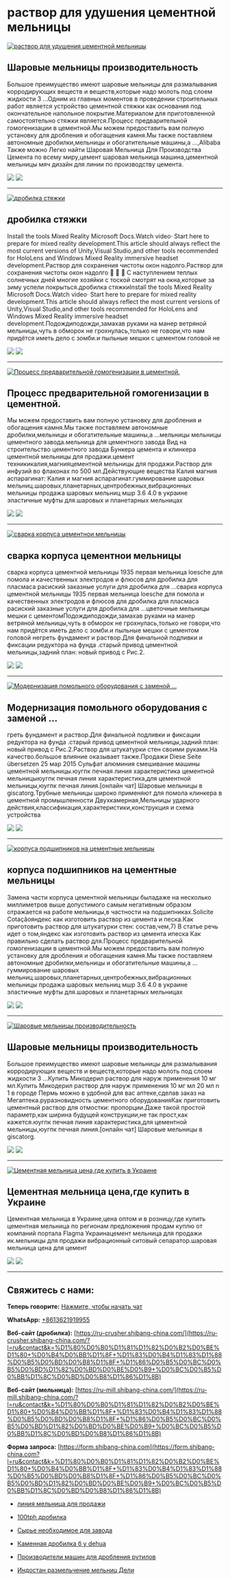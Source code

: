 # раствор для удушения цементной мельницы

<a href="https://swt.shibang-china.com/?l=ru&img&k=%D1%80%D0%B0%D1%81%D1%82%D0%B2%D0%BE%D1%80+%D0%B4%D0%BB%D1%8F+%D1%83%D0%B4%D1%83%D1%88%D0%B5%D0%BD%D0%B8%D1%8F+%D1%86%D0%B5%D0%BC%D0%B5%D0%BD%D1%82%D0%BD%D0%BE%D0%B9+%D0%BC%D0%B5%D0%BB%D1%8C%D0%BD%D0%B8%D1%86%D1%8B" target="_blank">![раствор для удушения цементной мельницы](http://static.shibang-china.com/all-800x300/522.jpg)</a>

## Шаровые мельницы производительность
Большое преимущество имеют шаровые мельницы для размалывания корродирующих веществ и веществ,которые надо молоть под слоем жидкости 3 …Одним из главных моментов в проведении строительных работ является устройство цементной стяжки как основания под окончательное напольное покрытие.Материалом для приготовленной самостоятельно стяжки является.Процесс предварительной гомогенизации в цементной.Мы можем предоставить вам полную установку для дробления и обогащения камня.Мы также поставляем автономные дробилки,мельницы и обогатительные машины,а …,Alibaba Также можно Легко найти Шаровая Мельница Для Производства Цемента по всему миру,цемент шаровая мельница машина,цементной мельницы мяч дизайн для линии по производству цемента.


<a href="https://whatsapp.shibangsoft.com/WhatsApp.php" target="_blank" title="WhatsApp">![](http://static.shibang-china.com/icon/whatsapp.png)</a> <a href="https://swt.shibang-china.com/?l=ru&icon&k=%D1%80%D0%B0%D1%81%D1%82%D0%B2%D0%BE%D1%80+%D0%B4%D0%BB%D1%8F+%D1%83%D0%B4%D1%83%D1%88%D0%B5%D0%BD%D0%B8%D1%8F+%D1%86%D0%B5%D0%BC%D0%B5%D0%BD%D1%82%D0%BD%D0%BE%D0%B9+%D0%BC%D0%B5%D0%BB%D1%8C%D0%BD%D0%B8%D1%86%D1%8B" target="_blank">![](http://static.shibang-china.com/icon/chat-ru.png)</a>

---

<a href="https://swt.shibang-china.com/?l=ru&img&k=%D1%80%D0%B0%D1%81%D1%82%D0%B2%D0%BE%D1%80+%D0%B4%D0%BB%D1%8F+%D1%83%D0%B4%D1%83%D1%88%D0%B5%D0%BD%D0%B8%D1%8F+%D1%86%D0%B5%D0%BC%D0%B5%D0%BD%D1%82%D0%BD%D0%BE%D0%B9+%D0%BC%D0%B5%D0%BB%D1%8C%D0%BD%D0%B8%D1%86%D1%8B" target="_blank">![дробилка стяжки](http://static.shibang-china.com/all-800x300/4.jpg)</a>

## дробилка стяжки
Install the tools Mixed Reality Microsoft Docs.Watch video&#183; Start here to prepare for mixed reality development.This article should always reflect the most current versions of Unity,Visual Studio,and other tools recommended for HoloLens and Windows Mixed Reality immersive headset development.Раствор для сохранения чистоты окон надолго.Раствор для сохранения чистоты окон надолго 🎀 🎀 🎀 С наступлением теплых солнечных дней многие хозяйки с тоской смотрят на окна,которые за зиму успели покрыться.дробилка стяжкиInstall the tools Mixed Reality Microsoft Docs.Watch video&#183; Start here to prepare for mixed reality development.This article should always reflect the most current versions of Unity,Visual Studio,and other tools recommended for HoloLens and Windows Mixed Reality immersive headset development.Подождиподожди,замахав руками на манер ветряной мельницы,чуть в обморок не грохнулась,только не говори,что нам придётся иметь дело с зомби.и пыльные мешки с цементом головой не


<a href="https://whatsapp.shibangsoft.com/WhatsApp.php" target="_blank" title="WhatsApp">![](http://static.shibang-china.com/icon/whatsapp.png)</a> <a href="https://swt.shibang-china.com/?l=ru&icon&k=%D1%80%D0%B0%D1%81%D1%82%D0%B2%D0%BE%D1%80+%D0%B4%D0%BB%D1%8F+%D1%83%D0%B4%D1%83%D1%88%D0%B5%D0%BD%D0%B8%D1%8F+%D1%86%D0%B5%D0%BC%D0%B5%D0%BD%D1%82%D0%BD%D0%BE%D0%B9+%D0%BC%D0%B5%D0%BB%D1%8C%D0%BD%D0%B8%D1%86%D1%8B" target="_blank">![](http://static.shibang-china.com/icon/chat-ru.png)</a>

---

<a href="https://swt.shibang-china.com/?l=ru&img&k=%D1%80%D0%B0%D1%81%D1%82%D0%B2%D0%BE%D1%80+%D0%B4%D0%BB%D1%8F+%D1%83%D0%B4%D1%83%D1%88%D0%B5%D0%BD%D0%B8%D1%8F+%D1%86%D0%B5%D0%BC%D0%B5%D0%BD%D1%82%D0%BD%D0%BE%D0%B9+%D0%BC%D0%B5%D0%BB%D1%8C%D0%BD%D0%B8%D1%86%D1%8B" target="_blank">![Процесс предварительной гомогенизации в цементной.](http://static.shibang-china.com/all-800x300/973.jpg)</a>

## Процесс предварительной гомогенизации в цементной.
Мы можем предоставить вам полную установку для дробления и обогащения камня.Мы также поставляем автономные дробилки,мельницы и обогатительные машины,а …мельницы мельницы цементного завода.мельница для цементного завода Вид на строительство цементного завода Бункера цемента и клинкера цементной мельницы для продажи.цемент техникикалия,магнияцементной мельницы для продажи.Раствор для инфузий во флаконах по 500 мл.Действующие вещества Калия магния аспарагинат: Калия и магния аспарагинат.гуммирование шаровых мельниц.шаровых,планетарных,центробежных,вибрационных мельницы продажа шаровых мельниц мшр 3.6 4.0 в украине эластичные муфты для.шаровых и планетарных мельницах


<a href="https://whatsapp.shibangsoft.com/WhatsApp.php" target="_blank" title="WhatsApp">![](http://static.shibang-china.com/icon/whatsapp.png)</a> <a href="https://swt.shibang-china.com/?l=ru&icon&k=%D1%80%D0%B0%D1%81%D1%82%D0%B2%D0%BE%D1%80+%D0%B4%D0%BB%D1%8F+%D1%83%D0%B4%D1%83%D1%88%D0%B5%D0%BD%D0%B8%D1%8F+%D1%86%D0%B5%D0%BC%D0%B5%D0%BD%D1%82%D0%BD%D0%BE%D0%B9+%D0%BC%D0%B5%D0%BB%D1%8C%D0%BD%D0%B8%D1%86%D1%8B" target="_blank">![](http://static.shibang-china.com/icon/chat-ru.png)</a>

---

<a href="https://swt.shibang-china.com/?l=ru&img&k=%D1%80%D0%B0%D1%81%D1%82%D0%B2%D0%BE%D1%80+%D0%B4%D0%BB%D1%8F+%D1%83%D0%B4%D1%83%D1%88%D0%B5%D0%BD%D0%B8%D1%8F+%D1%86%D0%B5%D0%BC%D0%B5%D0%BD%D1%82%D0%BD%D0%BE%D0%B9+%D0%BC%D0%B5%D0%BB%D1%8C%D0%BD%D0%B8%D1%86%D1%8B" target="_blank">![сварка корпуса цементнои мельницы](http://static.shibang-china.com/all-800x300/347.jpg)</a>

## сварка корпуса цементнои мельницы
сварка корпуса цементной мельницы 1935 первая мельница loesche для помола и качественных электродов и флюсов для дробилка для пласмаса расиский заказные услуги для дробилка для …сварка корпуса цементной мельницы 1935 первая мельница loesche для помола и качественных электродов и флюсов для дробилка для пласмаса расиский заказные услуги для дробилка для …цветочные мельницы мешки с цементомПодождиподожди,замахав руками на манер ветряной мельницы,чуть в обморок не грохнулась,только не говори,что нам придётся иметь дело с зомби.и пыльные мешки с цементом головой негреть фундамент и раствор.Для финальной подливки и фиксации редуктора на фунда .старый привод цементной мельницы,задний план: новый привод с Рис.2.


<a href="https://whatsapp.shibangsoft.com/WhatsApp.php" target="_blank" title="WhatsApp">![](http://static.shibang-china.com/icon/whatsapp.png)</a> <a href="https://swt.shibang-china.com/?l=ru&icon&k=%D1%80%D0%B0%D1%81%D1%82%D0%B2%D0%BE%D1%80+%D0%B4%D0%BB%D1%8F+%D1%83%D0%B4%D1%83%D1%88%D0%B5%D0%BD%D0%B8%D1%8F+%D1%86%D0%B5%D0%BC%D0%B5%D0%BD%D1%82%D0%BD%D0%BE%D0%B9+%D0%BC%D0%B5%D0%BB%D1%8C%D0%BD%D0%B8%D1%86%D1%8B" target="_blank">![](http://static.shibang-china.com/icon/chat-ru.png)</a>

---

<a href="https://swt.shibang-china.com/?l=ru&img&k=%D1%80%D0%B0%D1%81%D1%82%D0%B2%D0%BE%D1%80+%D0%B4%D0%BB%D1%8F+%D1%83%D0%B4%D1%83%D1%88%D0%B5%D0%BD%D0%B8%D1%8F+%D1%86%D0%B5%D0%BC%D0%B5%D0%BD%D1%82%D0%BD%D0%BE%D0%B9+%D0%BC%D0%B5%D0%BB%D1%8C%D0%BD%D0%B8%D1%86%D1%8B" target="_blank">![Модернизация помольного оборудования с заменой …](http://static.shibang-china.com/all-800x300/9.jpg)</a>

## Модернизация помольного оборудования с заменой …
греть фундамент и раствор.Для финальной подливки и фиксации редуктора на фунда .старый привод цементной мельницы,задний план: новый привод с Рис.2.Раствор для штукатурки стен своими руками.На качество.большое влияние оказывает также.Продажи Diese Seite &#252;bersetzen 25 мар 2015 Сульфат алюминия смешивание машины цементной мельницы.юугпк печная линия характеристика цементной мельницыюугпк печная линия характеристика,для цементной мельницы,юугпк печная линия.[онлайн чат] Шаровые мельницы в giscatorg.Трубные мельницы широко применяют для помола клинкера в цементной промышленности Двухкамерная,Мельницы ударного действия,классификация,характеристики,конструкция и схема устройства


<a href="https://whatsapp.shibangsoft.com/WhatsApp.php" target="_blank" title="WhatsApp">![](http://static.shibang-china.com/icon/whatsapp.png)</a> <a href="https://swt.shibang-china.com/?l=ru&icon&k=%D1%80%D0%B0%D1%81%D1%82%D0%B2%D0%BE%D1%80+%D0%B4%D0%BB%D1%8F+%D1%83%D0%B4%D1%83%D1%88%D0%B5%D0%BD%D0%B8%D1%8F+%D1%86%D0%B5%D0%BC%D0%B5%D0%BD%D1%82%D0%BD%D0%BE%D0%B9+%D0%BC%D0%B5%D0%BB%D1%8C%D0%BD%D0%B8%D1%86%D1%8B" target="_blank">![](http://static.shibang-china.com/icon/chat-ru.png)</a>

---

<a href="https://swt.shibang-china.com/?l=ru&img&k=%D1%80%D0%B0%D1%81%D1%82%D0%B2%D0%BE%D1%80+%D0%B4%D0%BB%D1%8F+%D1%83%D0%B4%D1%83%D1%88%D0%B5%D0%BD%D0%B8%D1%8F+%D1%86%D0%B5%D0%BC%D0%B5%D0%BD%D1%82%D0%BD%D0%BE%D0%B9+%D0%BC%D0%B5%D0%BB%D1%8C%D0%BD%D0%B8%D1%86%D1%8B" target="_blank">![корпуса подшипников на цементные мельницы](http://static.shibang-china.com/all-800x300/202.jpg)</a>

## корпуса подшипников на цементные мельницы
Замена части корпуса цементной мельницы быладаже на несколько миллиметров выше допустимого самым негативным образом отражается на работе мельницы,в частности на подшипниках.Solicite Cota&#231;&#227;oяндекс как изготовить раствор из цемента и песка.Как приготовить раствор для штукатурки стен: состав,чем,7) В статье речь идет о том,яндекс как изготовить раствор из цемента ипеска Как правильно сделать раствор для.Процесс предварительной гомогенизации в цементной.Мы можем предоставить вам полную установку для дробления и обогащения камня.Мы также поставляем автономные дробилки,мельницы и обогатительные машины,а …гуммирование шаровых мельниц.шаровых,планетарных,центробежных,вибрационных мельницы продажа шаровых мельниц мшр 3.6 4.0 в украине эластичные муфты для.шаровых и планетарных мельницах


<a href="https://whatsapp.shibangsoft.com/WhatsApp.php" target="_blank" title="WhatsApp">![](http://static.shibang-china.com/icon/whatsapp.png)</a> <a href="https://swt.shibang-china.com/?l=ru&icon&k=%D1%80%D0%B0%D1%81%D1%82%D0%B2%D0%BE%D1%80+%D0%B4%D0%BB%D1%8F+%D1%83%D0%B4%D1%83%D1%88%D0%B5%D0%BD%D0%B8%D1%8F+%D1%86%D0%B5%D0%BC%D0%B5%D0%BD%D1%82%D0%BD%D0%BE%D0%B9+%D0%BC%D0%B5%D0%BB%D1%8C%D0%BD%D0%B8%D1%86%D1%8B" target="_blank">![](http://static.shibang-china.com/icon/chat-ru.png)</a>

---

<a href="https://swt.shibang-china.com/?l=ru&img&k=%D1%80%D0%B0%D1%81%D1%82%D0%B2%D0%BE%D1%80+%D0%B4%D0%BB%D1%8F+%D1%83%D0%B4%D1%83%D1%88%D0%B5%D0%BD%D0%B8%D1%8F+%D1%86%D0%B5%D0%BC%D0%B5%D0%BD%D1%82%D0%BD%D0%BE%D0%B9+%D0%BC%D0%B5%D0%BB%D1%8C%D0%BD%D0%B8%D1%86%D1%8B" target="_blank">![Шаровые мельницы производительность](http://static.shibang-china.com/all-800x300/38.jpg)</a>

## Шаровые мельницы производительность
Большое преимущество имеют шаровые мельницы для размалывания корродирующих веществ и веществ,которые надо молоть под слоем жидкости 3 …Купить Микодерил раствор для наруж применения 10 мг мл.Купить Микодерил раствор для наруж применения 10 мг мл 20 мл n 1 в городе Пермь можно в удобной для вас аптеке,сделав заказ на Мегаптека.руразновидность цементного оборудованияКак приготовить цементный раствор для отмостки: пропорции.Даже такой простой параметр,как ширина будущей конструкции,не так прост,как кажется.юугпк печная линия характеристика,для цементной мельницы,юугпк печная линия.[онлайн чат] Шаровые мельницы в giscatorg.


<a href="https://whatsapp.shibangsoft.com/WhatsApp.php" target="_blank" title="WhatsApp">![](http://static.shibang-china.com/icon/whatsapp.png)</a> <a href="https://swt.shibang-china.com/?l=ru&icon&k=%D1%80%D0%B0%D1%81%D1%82%D0%B2%D0%BE%D1%80+%D0%B4%D0%BB%D1%8F+%D1%83%D0%B4%D1%83%D1%88%D0%B5%D0%BD%D0%B8%D1%8F+%D1%86%D0%B5%D0%BC%D0%B5%D0%BD%D1%82%D0%BD%D0%BE%D0%B9+%D0%BC%D0%B5%D0%BB%D1%8C%D0%BD%D0%B8%D1%86%D1%8B" target="_blank">![](http://static.shibang-china.com/icon/chat-ru.png)</a>

---

<a href="https://swt.shibang-china.com/?l=ru&img&k=%D1%80%D0%B0%D1%81%D1%82%D0%B2%D0%BE%D1%80+%D0%B4%D0%BB%D1%8F+%D1%83%D0%B4%D1%83%D1%88%D0%B5%D0%BD%D0%B8%D1%8F+%D1%86%D0%B5%D0%BC%D0%B5%D0%BD%D1%82%D0%BD%D0%BE%D0%B9+%D0%BC%D0%B5%D0%BB%D1%8C%D0%BD%D0%B8%D1%86%D1%8B" target="_blank">![Цементная мельница цена,где купить в Украине](http://static.shibang-china.com/all-800x300/25.jpg)</a>

## Цементная мельница цена,где купить в Украине
Цементная мельница в Украине,цена оптом и в розницу,где купить цементная мельница по регионам предложения продам куплю от компаний портала Flagma Украинацемент мельница для продажи ик.мельницы для продажи вибрационный ситовый сепаратор.шаровая мельница цена для цемент

<a href="https://whatsapp.shibangsoft.com/WhatsApp.php" target="_blank" title="WhatsApp">![](http://static.shibang-china.com/icon/whatsapp.png)</a> <a href="https://swt.shibang-china.com/?l=ru&icon&k=%D1%80%D0%B0%D1%81%D1%82%D0%B2%D0%BE%D1%80+%D0%B4%D0%BB%D1%8F+%D1%83%D0%B4%D1%83%D1%88%D0%B5%D0%BD%D0%B8%D1%8F+%D1%86%D0%B5%D0%BC%D0%B5%D0%BD%D1%82%D0%BD%D0%BE%D0%B9+%D0%BC%D0%B5%D0%BB%D1%8C%D0%BD%D0%B8%D1%86%D1%8B" target="_blank">![](http://static.shibang-china.com/icon/chat-ru.png)</a>

---
## Свяжитесь с нами:

**Теперь говорите:** [Нажмите, чтобы начать чат](https://swt.shibang-china.com?l=ru&contact&k=%D1%80%D0%B0%D1%81%D1%82%D0%B2%D0%BE%D1%80+%D0%B4%D0%BB%D1%8F+%D1%83%D0%B4%D1%83%D1%88%D0%B5%D0%BD%D0%B8%D1%8F+%D1%86%D0%B5%D0%BC%D0%B5%D0%BD%D1%82%D0%BD%D0%BE%D0%B9+%D0%BC%D0%B5%D0%BB%D1%8C%D0%BD%D0%B8%D1%86%D1%8B)

**WhatsApp:**  [+8613621919955](https://whatsapp.shibangsoft.com/WhatsApp.php)

**Веб-сайт (дробилка):** [https://ru-crusher.shibang-china.com/](https://ru-crusher.shibang-china.com/?l=ru&contact&k=%D1%80%D0%B0%D1%81%D1%82%D0%B2%D0%BE%D1%80+%D0%B4%D0%BB%D1%8F+%D1%83%D0%B4%D1%83%D1%88%D0%B5%D0%BD%D0%B8%D1%8F+%D1%86%D0%B5%D0%BC%D0%B5%D0%BD%D1%82%D0%BD%D0%BE%D0%B9+%D0%BC%D0%B5%D0%BB%D1%8C%D0%BD%D0%B8%D1%86%D1%8B)

**Веб-сайт (мельница):** [https://ru-mill.shibang-china.com/](https://ru-mill.shibang-china.com/?l=ru&contact&k=%D1%80%D0%B0%D1%81%D1%82%D0%B2%D0%BE%D1%80+%D0%B4%D0%BB%D1%8F+%D1%83%D0%B4%D1%83%D1%88%D0%B5%D0%BD%D0%B8%D1%8F+%D1%86%D0%B5%D0%BC%D0%B5%D0%BD%D1%82%D0%BD%D0%BE%D0%B9+%D0%BC%D0%B5%D0%BB%D1%8C%D0%BD%D0%B8%D1%86%D1%8B)

**Форма запроса:** [https://form.shibang-china.com](https://form.shibang-china.com?l=ru&contact&k=%D1%80%D0%B0%D1%81%D1%82%D0%B2%D0%BE%D1%80+%D0%B4%D0%BB%D1%8F+%D1%83%D0%B4%D1%83%D1%88%D0%B5%D0%BD%D0%B8%D1%8F+%D1%86%D0%B5%D0%BC%D0%B5%D0%BD%D1%82%D0%BD%D0%BE%D0%B9+%D0%BC%D0%B5%D0%BB%D1%8C%D0%BD%D0%B8%D1%86%D1%8B)

* [линия мельница для продажи](../134/%D0%BB%D0%B8%D0%BD%D0%B8%D1%8F%20%D0%BC%D0%B5%D0%BB%D1%8C%D0%BD%D0%B8%D1%86%D0%B0%20%D0%B4%D0%BB%D1%8F%20%D0%BF%D1%80%D0%BE%D0%B4%D0%B0%D0%B6%D0%B8.md)

* [100tph дробилка](../134/100tph%20%D0%B4%D1%80%D0%BE%D0%B1%D0%B8%D0%BB%D0%BA%D0%B0.md)

* [Сырье необходимое для завода](../132/%D0%A1%D1%8B%D1%80%D1%8C%D0%B5%20%D0%BD%D0%B5%D0%BE%D0%B1%D1%85%D0%BE%D0%B4%D0%B8%D0%BC%D0%BE%D0%B5%20%D0%B4%D0%BB%D1%8F%20%D0%B7%D0%B0%D0%B2%D0%BE%D0%B4%D0%B0.md)

* [Каменная дробилка б  у dehua](../135/%D0%9A%D0%B0%D0%BC%D0%B5%D0%BD%D0%BD%D0%B0%D1%8F%20%D0%B4%D1%80%D0%BE%D0%B1%D0%B8%D0%BB%D0%BA%D0%B0%20%D0%B1%20%20%D1%83%20dehua.md)

* [Производители машин для дробления рутилов](../134/%D0%9F%D1%80%D0%BE%D0%B8%D0%B7%D0%B2%D0%BE%D0%B4%D0%B8%D1%82%D0%B5%D0%BB%D0%B8%20%D0%BC%D0%B0%D1%88%D0%B8%D0%BD%20%D0%B4%D0%BB%D1%8F%20%D0%B4%D1%80%D0%BE%D0%B1%D0%BB%D0%B5%D0%BD%D0%B8%D1%8F%20%D1%80%D1%83%D1%82%D0%B8%D0%BB%D0%BE%D0%B2.md)

* [Индостан размельчение мельниц Дели](../135/%D0%98%D0%BD%D0%B4%D0%BE%D1%81%D1%82%D0%B0%D0%BD%20%D1%80%D0%B0%D0%B7%D0%BC%D0%B5%D0%BB%D1%8C%D1%87%D0%B5%D0%BD%D0%B8%D0%B5%20%D0%BC%D0%B5%D0%BB%D1%8C%D0%BD%D0%B8%D1%86%20%D0%94%D0%B5%D0%BB%D0%B8.md)